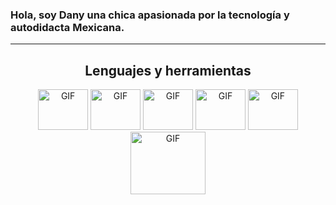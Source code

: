 ### Hola, soy Dany una chica apasionada por la tecnología y autodidacta Mexicana.
___

<div align='center'>
 <h2>Lenguajes y herramientas</h2>
<img height = "65px" width = "80px" alt="GIF" src="https://media.giphy.com/media/XAxylRMCdpbEWUAvr8/giphy.gif" />
<img height = "65px" width = "80px" alt="GIF" src="https://media.giphy.com/media/fsEaZldNC8A1PJ3mwp/giphy.gif" />
<img height = "65px" width = "80px" alt="GIF" src = "https://media.giphy.com/media/ln7z2eWriiQAllfVcn/giphy.gif" />
<img height = "65px" width = "80px" alt="GIF" src = "https://media.giphy.com/media/kH1DBkPNyZPOk0BxrM/giphy.gif" />
<img height = "65px" width = "80px" alt="GIF" src ="https://media.giphy.com/media/Ri2TUcKlaOcaDBxFpY/giphy.gif" />
<img height = "100px" width = "120px" alt="GIF" src="https://media.giphy.com/media/iFmw13LV1hHhViPPWz/giphy.gif" />
</div>



 

<!--
**dany-cs/dany-cs** is a ✨ _special_ ✨ repository because its `README.md` (this file) appears on your GitHub profile.

Here are some ideas to get you started:

- 🔭 I’m currently working on ...
- 🌱 I’m currently learning ...
- 👯 I’m looking to collaborate on ...
- 🤔 I’m looking for help with ...
- 💬 Ask me about ...
- 📫 How to reach me: ...
- 😄 Pronouns: ...
- ⚡ Fun fact: ...
-->
 
